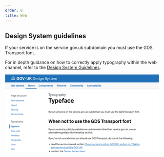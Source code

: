 ```yaml
---
order: 0
title: Web
---
```


## Design System guidelines

If your service is on the service.gov.uk subdomain you must use the GDS Transport font.

For in depth guidance on how to correctly apply typography within the web channel, refer to the [Design System Guidelines](https://design-system.service.gov.uk/styles/typeface/).

![TODO](./design-system.png)
